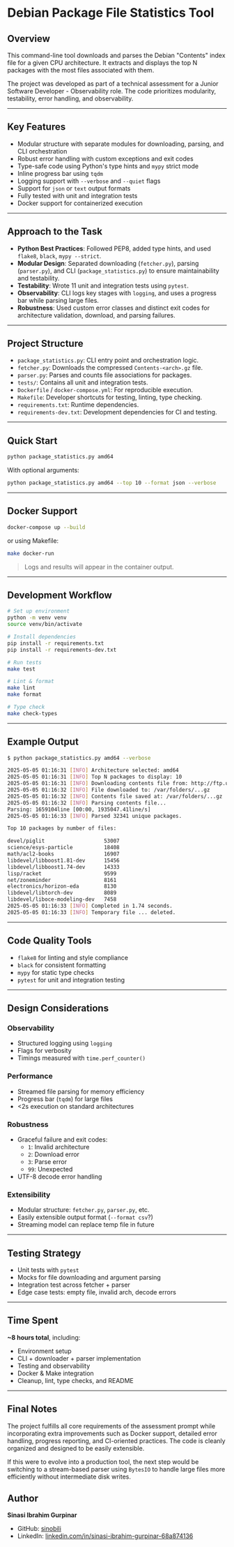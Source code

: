 # Debian Package File Statistics Tool

## Overview
This command-line tool downloads and parses the Debian "Contents" index file for a given CPU architecture. It extracts and displays the top N packages with the most files associated with them.

The project was developed as part of a technical assessment for a Junior Software Developer - Observability role. The code prioritizes modularity, testability, error handling, and observability.

---

## Key Features

- Modular structure with separate modules for downloading, parsing, and CLI orchestration
- Robust error handling with custom exceptions and exit codes
- Type-safe code using Python's type hints and `mypy` strict mode
- Inline progress bar using `tqdm`
- Logging support with `--verbose` and `--quiet` flags
- Support for `json` or `text` output formats
- Fully tested with unit and integration tests
- Docker support for containerized execution

---

## Approach to the Task

- **Python Best Practices**: Followed PEP8, added type hints, and used `flake8`, `black`, `mypy --strict`.
- **Modular Design**: Separated downloading (`fetcher.py`), parsing (`parser.py`), and CLI (`package_statistics.py`) to ensure maintainability and testability.
- **Testability**: Wrote 11 unit and integration tests using `pytest`.
- **Observability**: CLI logs key stages with `logging`, and uses a progress bar while parsing large files.
- **Robustness**: Used custom error classes and distinct exit codes for architecture validation, download, and parsing failures.

---

## Project Structure

- `package_statistics.py`: CLI entry point and orchestration logic.
- `fetcher.py`: Downloads the compressed `Contents-<arch>.gz` file.
- `parser.py`: Parses and counts file associations for packages.
- `tests/`: Contains all unit and integration tests.
- `Dockerfile` / `docker-compose.yml`: For reproducible execution.
- `Makefile`: Developer shortcuts for testing, linting, type checking.
- `requirements.txt`: Runtime dependencies.
- `requirements-dev.txt`: Development dependencies for CI and testing.

---

## Quick Start

```bash
python package_statistics.py amd64
```

With optional arguments:

```bash
python package_statistics.py amd64 --top 10 --format json --verbose
```

---

##  Docker Support

```bash
docker-compose up --build
```

or using Makefile:

```bash
make docker-run
```

> Logs and results will appear in the container output.

---

##  Development Workflow

```bash
# Set up environment
python -m venv venv
source venv/bin/activate

# Install dependencies
pip install -r requirements.txt
pip install -r requirements-dev.txt

# Run tests
make test

# Lint & format
make lint
make format

# Type check
make check-types
```

---

## Example Output

```bash
$ python package_statistics.py amd64 --verbose

2025-05-05 01:16:31 [INFO] Architecture selected: amd64
2025-05-05 01:16:31 [INFO] Top N packages to display: 10
2025-05-05 01:16:31 [INFO] Downloading contents file from: http://ftp.uk.debian.org/debian/dists/stable/main/Contents-amd64.gz
2025-05-05 01:16:32 [INFO] File downloaded to: /var/folders/...gz
2025-05-05 01:16:32 [INFO] Contents file saved at: /var/folders/...gz
2025-05-05 01:16:32 [INFO] Parsing contents file...
Parsing: 1659104line [00:00, 1935047.41line/s]
2025-05-05 01:16:33 [INFO] Parsed 32341 unique packages.

Top 10 packages by number of files:

devel/piglit                   53007
science/esys-particle          18408
math/acl2-books                16907
libdevel/libboost1.81-dev      15456
libdevel/libboost1.74-dev      14333
lisp/racket                    9599
net/zoneminder                 8161
electronics/horizon-eda        8130
libdevel/libtorch-dev          8089
libdevel/liboce-modeling-dev   7458
2025-05-05 01:16:33 [INFO] Completed in 1.74 seconds.
2025-05-05 01:16:33 [INFO] Temporary file ... deleted.
```

---

## Code Quality Tools

- `flake8` for linting and style compliance
- `black` for consistent formatting
- `mypy` for static type checks
- `pytest` for unit and integration testing

---

##  Design Considerations

###  Observability
- Structured logging using `logging`
- Flags for verbosity
- Timings measured with `time.perf_counter()`

###  Performance
- Streamed file parsing for memory efficiency
- Progress bar (`tqdm`) for large files
- <2s execution on standard architectures

###  Robustness
- Graceful failure and exit codes:
  - `1`: Invalid architecture
  - `2`: Download error
  - `3`: Parse error
  - `99`: Unexpected
- UTF-8 decode error handling

###  Extensibility
- Modular structure: `fetcher.py`, `parser.py`, etc.
- Easily extensible output format (`--format csv`?)
- Streaming model can replace temp file in future

---

##  Testing Strategy

- Unit tests with `pytest`
- Mocks for file downloading and argument parsing
- Integration test across fetcher + parser
- Edge case tests: empty file, invalid arch, decode errors

---

##  Time Spent

**~8 hours total**, including:
- Environment setup
- CLI + downloader + parser implementation
- Testing and observability
- Docker & Make integration
- Cleanup, lint, type checks, and README

---

## Final Notes
The project fulfills all core requirements of the assessment prompt while incorporating extra improvements such as Docker support, detailed error handling, progress reporting, and CI-oriented practices. The code is cleanly organized and designed to be easily extensible.

If this were to evolve into a production tool, the next step would be switching to a stream-based parser using `BytesIO` to handle large files more efficiently without intermediate disk writes.

##  Author

**Sinasi Ibrahim Gurpinar**  

- GitHub: [sinobili](https://github.com/sinobili)
- LinkedIn: [linkedin.com/in/sinasi-ibrahim-gurpinar-68a874136](https://www.linkedin.com/in/sinasi-ibrahim-gurpinar-68a874136/)
